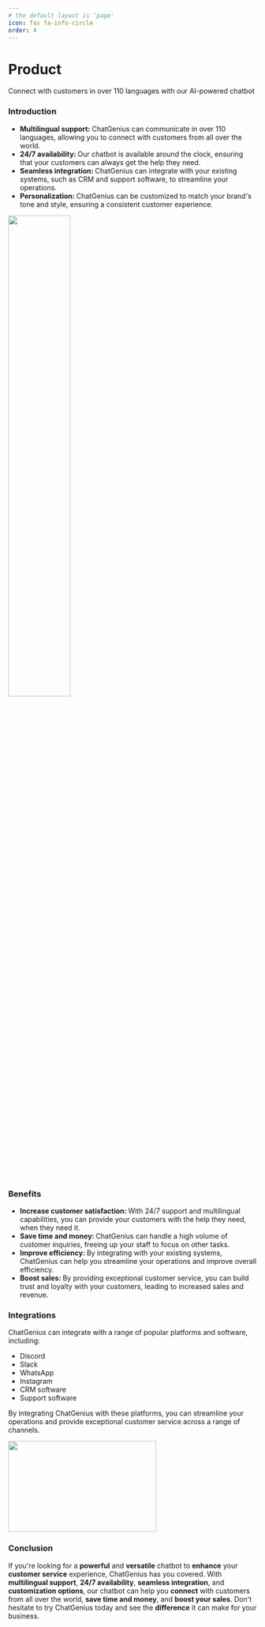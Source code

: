 ```yaml
---
# the default layout is 'page'
icon: fas fa-info-circle
order: 4
---
```


# Product

Connect with customers in over 110 languages with our AI-powered chatbot

### Introduction

<div class="row justify-content-center investors">
  <ul>
    <li><b>Multilingual support: </b>ChatGenius can communicate in over 110 languages, allowing you to connect with customers from all over the world.</li>
    <li><b>24/7 availability: </b>Our chatbot is available around the clock, ensuring that your customers can always get the help they need.</li>
    <li><b>Seamless integration: </b>ChatGenius can integrate with your existing systems, such as CRM and support software, to streamline your operations.</li>
    <li><b>Personalization: </b>ChatGenius can be customized to match your brand's tone and style, ensuring a consistent customer experience.</li>
  </ul>

  <img src="https://chatgenius.one/static/Gfx/flags-transparent.png" style="width: 50%; margin: auto" data-aos="fade" data-aos-duration="500" data-aos-easing="ease-in" class="aos-init aos-animate">
</div>

### Benefits

<div class="row justify-content-center investors">
  <ul>
    <li><b>Increase customer satisfaction: </b>With 24/7 support and multilingual capabilities, you can provide your customers with the help they need, when they need it.</li>
    <li><b>Save time and money: </b>ChatGenius can handle a high volume of customer inquiries, freeing up your staff to focus on other tasks.</li>
    <li><b>Improve efficiency: </b>By integrating with your existing systems, ChatGenius can help you streamline your operations and improve overall efficiency.</li>
    <li><b>Boost sales: </b>By providing exceptional customer service, you can build trust and loyalty with your customers, leading to increased sales and revenue.</li>
  </ul>
</div>

### Integrations

<div class="row justify-content-center investors">
  <p>ChatGenius can integrate with a range of popular platforms and software, including:</p>


  <ul>
    <li>Discord</li>
    <li>Slack</li>
    <li>WhatsApp</li>
    <li>Instagram</li>
    <li>CRM software</li>
    <li>Support software</li>
  </ul>

  
  <p>By integrating ChatGenius with these platforms, you can streamline your operations and provide exceptional customer service across a range of channels.</p>
  <img width="300px" height="184px" src="https://chatgenius.one/static/Gfx/integrations.png">
</div>

### Conclusion

<div class="row justify-content-center investors">
  <p>If you're looking for a <b>powerful</b> and <b>versatile</b> chatbot to <b>enhance</b> your <b>customer service</b> experience, ChatGenius has you covered. With <b>multilingual support</b>, <b>24/7 availability</b>, <b>seamless integration</b>, and <b>customization options</b>, our chatbot can help you <b>connect</b> with customers from all over the world, <b>save time and money</b>, and <b>boost your sales</b>. Don't hesitate to try ChatGenius today and see the <b>difference</b> it can make for your business.</p>
</div>
